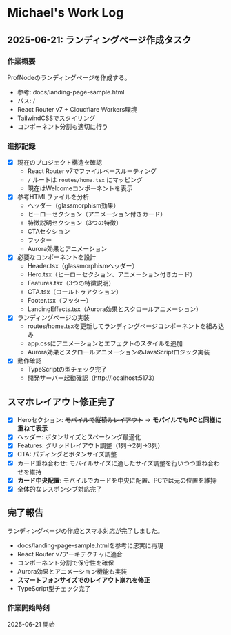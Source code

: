 # Michael's Work Log

## 2025-06-21: ランディングページ作成タスク

### 作業概要
ProfNodeのランディングページを作成する。
- 参考: docs/landing-page-sample.html
- パス: / 
- React Router v7 + Cloudflare Workers環境
- TailwindCSSでスタイリング
- コンポーネント分割も適切に行う

### 進捗記録
- [x] 現在のプロジェクト構造を確認
  - React Router v7でファイルベースルーティング
  - `/` ルートは `routes/home.tsx` にマッピング
  - 現在はWelcomeコンポーネントを表示
- [x] 参考HTMLファイルを分析
  - ヘッダー（glassmorphism効果）
  - ヒーローセクション（アニメーション付きカード）
  - 特徴説明セクション（3つの特徴）
  - CTAセクション
  - フッター
  - Aurora効果とアニメーション
- [x] 必要なコンポーネントを設計
  - Header.tsx（glassmorphismヘッダー）
  - Hero.tsx（ヒーローセクション、アニメーション付きカード）
  - Features.tsx（3つの特徴説明）
  - CTA.tsx（コールトゥアクション）
  - Footer.tsx（フッター）
  - LandingEffects.tsx（Aurora効果とスクロールアニメーション）
- [x] ランディングページの実装
  - routes/home.tsxを更新してランディングページコンポーネントを組み込み
  - app.cssにアニメーションとエフェクトのスタイルを追加
  - Aurora効果とスクロールアニメーションのJavaScriptロジック実装
- [x] 動作確認
  - TypeScriptの型チェック完了
  - 開発サーバー起動確認（http://localhost:5173）

## スマホレイアウト修正完了
- [x] Heroセクション: ~~モバイルで縦積みレイアウト~~ → **モバイルでもPCと同様に重ねて表示**
- [x] ヘッダー: ボタンサイズとスペーシング最適化  
- [x] Features: グリッドレイアウト調整（1列→2列→3列）
- [x] CTA: パディングとボタンサイズ調整
- [x] カード重ね合わせ: モバイルサイズに適したサイズ調整を行いつつ重ね合わせを維持
- [x] **カード中央配置**: モバイルでカードを中央に配置、PCでは元の位置を維持
- [x] 全体的なレスポンシブ対応完了

## 完了報告
ランディングページの作成とスマホ対応が完了しました。
- docs/landing-page-sample.htmlを参考に忠実に再現
- React Router v7アーキテクチャに適合
- コンポーネント分割で保守性を確保
- Aurora効果とアニメーション機能も実装
- **スマートフォンサイズでのレイアウト崩れを修正**
- TypeScript型チェック完了

### 作業開始時刻
2025-06-21 開始